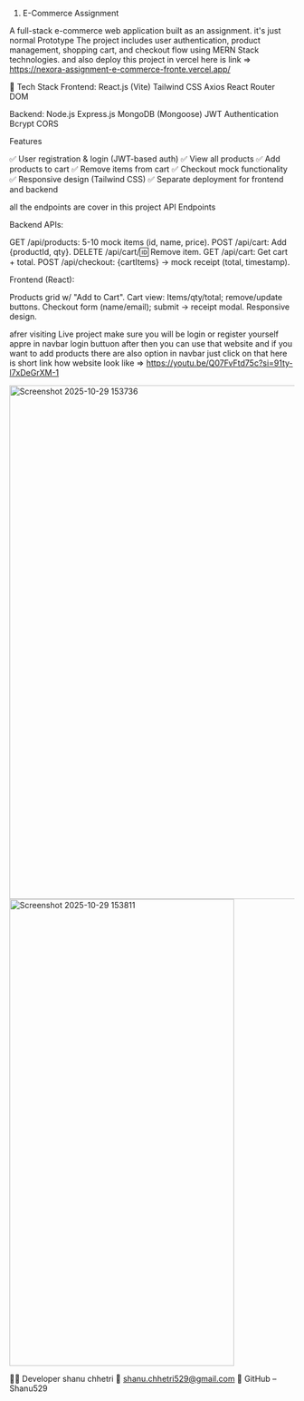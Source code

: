 

1) E-Commerce Assignment

A full-stack e-commerce web application built as an assignment. it's just normal Prototype
The project includes user authentication, product management, shopping cart, and checkout flow using MERN Stack technologies. and also deploy this project in vercel here is link => https://nexora-assignment-e-commerce-fronte.vercel.app/

🧩 Tech Stack
Frontend:
React.js (Vite)
Tailwind CSS
Axios
React Router DOM


Backend:
Node.js
Express.js
MongoDB (Mongoose)
JWT Authentication
Bcrypt
CORS

Features

✅ User registration & login (JWT-based auth)
✅ View all products
✅ Add products to cart
✅ Remove items from cart
✅ Checkout mock functionality
✅ Responsive design (Tailwind CSS)
✅ Separate deployment for frontend and backend

all the endpoints are cover in this project 
API Endpoints

Backend APIs:

GET /api/products: 5-10 mock items (id, name, price).
POST /api/cart: Add {productId, qty}.
DELETE /api/cart/:id: Remove item.
GET /api/cart: Get cart + total.
POST /api/checkout: {cartItems} → mock receipt (total, timestamp).


Frontend (React):

Products grid w/ "Add to Cart".
Cart view: Items/qty/total; remove/update buttons.
Checkout form (name/email); submit → receipt modal.
Responsive design.


afrer visiting Live project make sure you will be login or register yourself appre in navbar login buttuon  after then you can use that website and if you want to add products there are also option in navbar just click on that
here is short link how website look like => https://youtu.be/Q07FvFtd75c?si=91ty-l7xDeGrXM-1

<img width="1901" height="906" alt="Screenshot 2025-10-29 153736" src="https://github.com/user-attachments/assets/5445785d-a5cb-49e7-a055-088478e24852" />

<img width="397" height="823" alt="Screenshot 2025-10-29 153811" src="https://github.com/user-attachments/assets/76e6d2c4-b11d-4f49-b8cb-90560cdcec7a" />


🧑‍💻 Developer
shanu chhetri
📧 shanu.chhetri529@gmail.com
💼 GitHub – Shanu529


